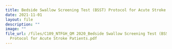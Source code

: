 ```yaml
---
title: Bedside Swallow Screening Test (BSST) Protocol for Acute Stroke Patients
date: 2021-11-01
layout: file
description: ""
image: ""
file_url: /files/C109_NTFGH_QM 2020_Bedside Swallow Screening Test (BSST)
  Protocol for Acute Stroke Patients.pdf
---
```

